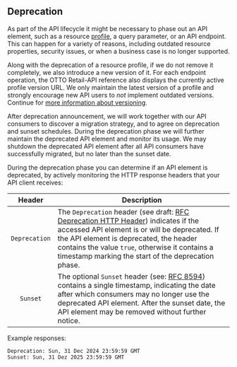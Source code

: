 ## Deprecation

As part of the API lifecycle it might be necessary to phase out an API element, such as a resource [profile](10_profiles.md), a query parameter, or an API endpoint.
This can happen for a variety of reasons, including outdated resource properties, security issues, or when a business case is no longer supported.

Along with the deprecation of a resource profile, if we do not remove it completely, we also introduce a new version of it.
For each endpoint operation, the OTTO Retail-API reference also displays the currently active profile version URL.
We only maintain the latest version of a profile and strongly encourage new API users to _not_ implement outdated versions.
Continue for [more information about versioning](08_versioning.md).

After deprecation announcement, we will work together with our API consumers to discover a migration strategy, and to agree on deprecation and sunset schedules.
During the deprecation phase we will further maintain the deprecated API element and monitor its usage.
We may shutdown the deprecated API element after all API consumers have successfully migrated, but no later than the sunset date.

During the deprecation phase you can determine if an API element is deprecated, by actively monitoring the HTTP response headers that your API client receives:

|    Header     | Description                                                                                                                                                                                                                                                                                                                                                     |
| :-----------: | --------------------------------------------------------------------------------------------------------------------------------------------------------------------------------------------------------------------------------------------------------------------------------------------------------------------------------------------------------------- |
| `Deprecation` | The `Deprecation` header (see draft: [RFC Deprecation HTTP Header](https://datatracker.ietf.org/doc/html/draft-dalal-deprecation-header)) indicates if the accessed API element is or will be deprecated. If the API element is deprecated, the header contains the value `true`, otherwise it contains a timestamp marking the start of the deprecation phase. |
|   `Sunset`    | The optional `Sunset` header (see: [RFC 8594](https://datatracker.ietf.org/doc/html/rfc8594#section-3)) contains a single timestamp, indicating the date after which consumers may no longer use the deprecated API element. After the sunset date, the API element may be removed without further notice.                                                      |

Example responses:

```http
Deprecation: Sun, 31 Dec 2024 23:59:59 GMT
Sunset: Sun, 31 Dez 2025 23:59:59 GMT
```
